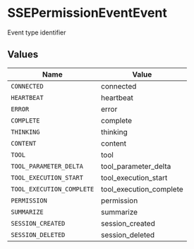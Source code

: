 # SSEPermissionEventEvent

Event type identifier


## Values

| Name                      | Value                     |
| ------------------------- | ------------------------- |
| `CONNECTED`               | connected                 |
| `HEARTBEAT`               | heartbeat                 |
| `ERROR`                   | error                     |
| `COMPLETE`                | complete                  |
| `THINKING`                | thinking                  |
| `CONTENT`                 | content                   |
| `TOOL`                    | tool                      |
| `TOOL_PARAMETER_DELTA`    | tool_parameter_delta      |
| `TOOL_EXECUTION_START`    | tool_execution_start      |
| `TOOL_EXECUTION_COMPLETE` | tool_execution_complete   |
| `PERMISSION`              | permission                |
| `SUMMARIZE`               | summarize                 |
| `SESSION_CREATED`         | session_created           |
| `SESSION_DELETED`         | session_deleted           |